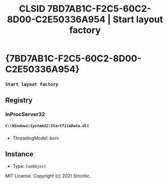 ﻿---
title: "CLSID 7BD7AB1C-F2C5-60C2-8D00-C2E50336A954 | Start layout factory"
excerpt: What is COM-Object CLSID 7BD7AB1C-F2C5-60C2-8D00-C2E50336A954?
---

# {7BD7AB1C-F2C5-60C2-8D00-C2E50336A954}

### `Start layout factory`

## Registry


### InProcServer32

##### `C:\Windows\System32\StartTileData.dll`
* ThreadingModel: `Both`

## Instance

* Type: `ComObject`

MIT License. Copyright (c) 2021 Strontic.


